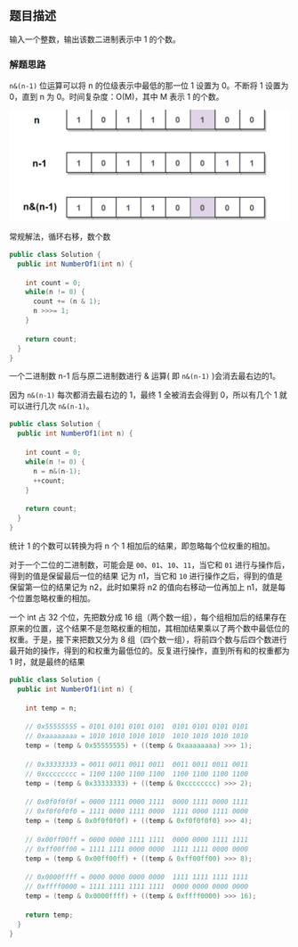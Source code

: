 ## 题目描述

输入一个整数，输出该数二进制表示中 1 的个数。

### 解题思路

`n&(n-1)` 位运算可以将 n 的位级表示中最低的那一位 1 设置为 0。不断将 1 设置为 0，直到 n 为 0。时间复杂度：O(M)，其中 M 表示 1 的个数。

![image-20231124174158627](.assets/JZ15-二进制中1的个数/image-20231124174158627.png)

常规解法，循环右移，数个数

```java
public class Solution {
  public int NumberOf1(int n) {

    int count = 0;
    while(n != 0) {
      count += (n & 1);
      n >>>= 1;
    }

    return count;
  }
}

```

一个二进制数 n-1 后与原二进制数进行 & 运算( 即 `n&(n-1)` )会消去最右边的1。

因为 `n&(n-1)` 每次都消去最右边的 1，最终 1 全被消去会得到 0，所以有几个 1 就可以进行几次 `n&(n-1)`。

```java
public class Solution {
  public int NumberOf1(int n) {

    int count = 0;
    while(n != 0) {
      n = n&(n-1);
      ++count;
    }

    return count;
  }
}
```

统计 1 的个数可以转换为将 n 个 1 相加后的结果，即忽略每个位权重的相加。

对于一个二位的二进制数，可能会是 `00`、`01`、`10`、`11`，当它和 `01` 进行与操作后，得到的值是保留最后一位的结果 记为 n1，当它和 `10` 进行操作之后，得到的值是保留第一位的结果记为 n2，此时如果将 n2 的值向右移动一位再加上 n1，就是每个位置忽略权重的相加。

一个 int 占 32 个位，先把数分成 16 组（两个数一组），每个组相加后的结果存在原来的位置，这个结果不是忽略权重的相加，其相加结果乘以了两个数中最低位的权重。于是，接下来把数又分为 8 组（四个数一组），将前四个数与后四个数进行最开始的操作，得到的和权重为最低位的。反复进行操作，直到所有和的权重都为 1 时，就是最终的结果

```java
public class Solution {
  public int NumberOf1(int n) {

    int temp = n;

    // 0x55555555 = 0101 0101 0101 0101  0101 0101 0101 0101
    // 0xaaaaaaaa = 1010 1010 1010 1010  1010 1010 1010 1010
    temp = (temp & 0x55555555) + ((temp & 0xaaaaaaaa) >>> 1);

    // 0x33333333 = 0011 0011 0011 0011  0011 0011 0011 0011
    // 0xcccccccc = 1100 1100 1100 1100  1100 1100 1100 1100
    temp = (temp & 0x33333333) + ((temp & 0xcccccccc) >>> 2);

    // 0x0f0f0f0f = 0000 1111 0000 1111  0000 1111 0000 1111
    // 0xf0f0f0f0 = 1111 0000 1111 0000  1111 0000 1111 0000 
    temp = (temp & 0x0f0f0f0f) + ((temp & 0xf0f0f0f0) >>> 4);

    // 0x00ff00ff = 0000 0000 1111 1111  0000 0000 1111 1111
    // 0xff00ff00 = 1111 1111 0000 0000  1111 1111 0000 0000
    temp = (temp & 0x00ff00ff) + ((temp & 0xff00ff00) >>> 8);

    // 0x0000ffff = 0000 0000 0000 0000  1111 1111 1111 1111
    // 0xffff0000 = 1111 1111 1111 1111  0000 0000 0000 0000
    temp = (temp & 0x0000ffff) + ((temp & 0xffff0000) >>> 16);

    return temp;
  }
}
```


